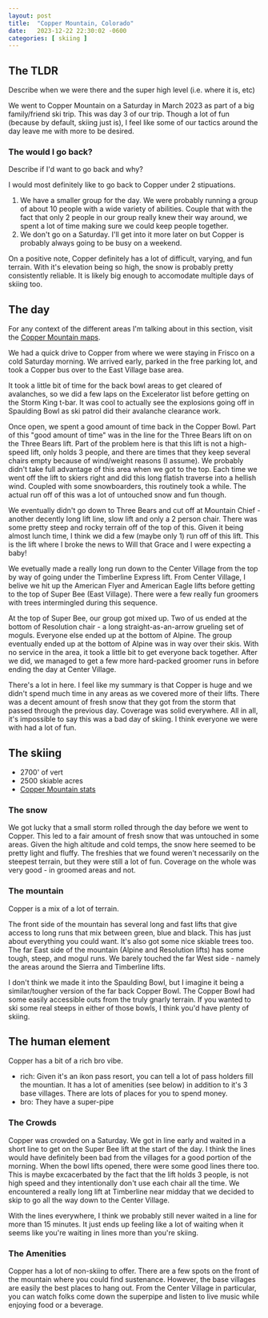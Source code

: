 ```yaml
---
layout: post
title:  "Copper Mountain, Colorado"
date:   2023-12-22 22:30:02 -0600
categories: [ skiing ]
---
```


## The TLDR
Describe when we were there and the super high
level (i.e. where it is, etc)

We went to Copper Mountain on a Saturday in March 2023
as part of a big family/friend ski trip. This was day
3 of our trip. Though a lot of fun (because by default,
skiing just is), I feel like some of our tactics
around the day leave me with more to be desired.

### The would I go back?
Describe if I'd want to go back and why?

I would most definitely like to go back to Copper under
2 stipuations.
1. We have a smaller group for the day. We were probably
running a group of about 10 people with a wide
variety of abilities.  Couple that with the fact that
only 2 people in our group really knew their way around,
we spent a lot of time making sure we could keep people
together.
1. We don't go on a Saturday. I'll get into it more later on
but Copper is probably always going to be busy on a 
weekend.

On a positive note, Copper definitely has a lot of 
difficult, varying, and fun terrain. With it's elevation being
so high, the snow is probably pretty consistently reliable.
It is likely big enough to accomodate multiple days of 
skiing too. 

## The day
For any context of the different areas I'm talking about in
this section, visit the [Copper Mountain maps].

We had a quick drive to Copper from where we were staying
in Frisco on a cold Saturday morning. We arrived 
early, parked in the free parking lot, and took a Copper 
bus over to the East Village base area. 

It took a little bit of time for the back bowl areas to 
get cleared of avalanches, so we did a few laps on the 
Excelerator list before getting on the Storm King t-bar.
It was cool to actually see the explosions going off in
Spaulding Bowl as ski patrol did their avalanche clearance
work. 

Once open, we spent a good amount of time back in the 
Copper Bowl. Part of this "good amount of time" was in 
the line for the Three Bears lift on on the Three Bears
lift. Part of the problem here is that this lift is not
a high-speed lift, only holds 3 people, and there are 
times that they keep several chairs empty because of 
wind/weight reasons (I assume). We probably didn't take
full advantage of this area when we got to the top. Each
time we went off the lift to skiers right and did this 
long flatish traverse into a hellish wind. Coupled with
some snowboarders, this routinely took a while. The actual
run off of this was a lot of untouched snow and fun though.

We eventually didn't go down to Three Bears and cut off at 
Mountain Chief - another decently long lift line, slow lift
and only a 2 person chair. There was some pretty steep and
rocky terrain off of the top of this. Given it being
almost lunch time, I think we did a few (maybe only 1) run
off of this lift. This is the lift where I broke the news
to Will that Grace and I were expecting a baby!

We evetually made a really long run down to the Center Village
from the top by way of going under the Timberline Express
lift. From Center Village, I belive we hit up the 
American Flyer and American Eagle
lifts before getting to the top of Super Bee (East Village). 
There were a few really fun groomers with trees intermingled 
during this sequence. 

At the top of Super Bee, our group got mixed up. Two of us
ended at the bottom of Resolution chair - a long straight-as-an-arrow 
grueling set of moguls. Everyone else ended up at the bottom
of Alpine. The group eventually ended up at the bottom of 
Alpine was in way over their skis. With no service in the 
area, it took a little bit to get everyone back together. 
After we did, we managed to get a few more hard-packed 
groomer runs in before ending the day at Center Village. 

There's a lot in here. I feel like my summary is that
Copper is huge and we didn't spend much time in
any areas as we covered more of their lifts. 
There was a decent amount of fresh 
snow that they got from the storm that passed through 
the previous day. Coverage was solid everywhere. All in
all, it's impossible to say this was a bad day of skiing. 
I think everyone we were with had a lot of fun.


## The skiing
- 2700' of vert
- 2500 skiable acres 
- [Copper Mountain stats]

### The snow
We got lucky that a small storm rolled through the day
before we went to Copper. This led to a fair amount of fresh
snow that was untouched in some areas. Given the high altitude
and cold temps, the snow here seemed to be pretty light 
and fluffy. The freshies that we 
found weren't necessarily on the steepest terrain, but they
were still a lot of fun. Coverage on the whole was 
very good - in groomed areas and not. 

### The mountain
Copper is a mix of a lot of terrain. 

The front side of the mountain has several 
long and fast lifts that give access to long runs
that mix between green, blue and black. This has just 
about everything you could want. It's also got some 
nice skiable trees too. The far East side of the mountain 
(Alpine and Resolution lifts) has some tough, steep, and
mogul runs. 
We barely touched the far West side - namely the areas 
around the Sierra and Timberline lifts.  

I don't think we made it into the Spaulding Bowl, but I imagine
it being a similar/tougher version of the far back Copper Bowl. 
The Copper Bowl had some easily accessible outs from the truly gnarly
terrain. If you wanted to ski some real steeps in either of those 
bowls, I think you'd have plenty of skiing. 

## The human element
Copper has a bit of a rich bro vibe.
- rich: Given it's an ikon pass
resort, you can tell a lot of pass holders fill the
mountian. It has a lot of amenities (see below) in addition to 
it's 3 base villages. There are lots of places for you to spend money.
- bro: They have a super-pipe  

### The Crowds
Copper was crowded on a Saturday. We got in line early and waited in a 
short line to get on the Super Bee lift at the start of the day. I think
the lines would have definitely been bad from the 
villages for a good portion of the morning. When the bowl lifts opened, 
there were some good lines there too. This is maybe excacerbated by the fact
that the lift holds 3 people, is not high speed and they intentionally
don't use each chair all the time. We encountered a really long
lift at Timberline near midday that we decided to skip to go all the way down
to the Center Village.

With the lines everywhere, I think we probably still never waited in a line
for more than 15 minutes. It just ends up feeling like a lot of waiting
when it seems like you're waiting in lines more than you're skiing. 

### The Amenities
Copper has a lot of non-skiing to offer. There are a few spots on the front
of the mountain where you could find sustenance. However,
the base villages are easily the best places to hang out. From the 
Center Village in particular, you can watch folks come down the 
superpipe and listen to live music while enjoying food or a beverage. 


[Copper Mountain maps]:https://www.coppercolorado.com/the-mountain/trail-area-maps/winter-trail-map
[Copper Mountain stats]:https://www.coppercolorado.com/the-mountain/mountain-stats/winter-mountain-stats